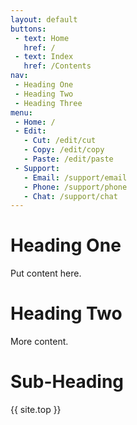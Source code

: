 ```yaml
---
layout: default
buttons:
 - text: Home
   href: /
 - text: Index
   href: /Contents
nav:
 - Heading One
 - Heading Two
 - Heading Three
menu:
 - Home: /
 - Edit: 
   - Cut: /edit/cut
   - Copy: /edit/copy
   - Paste: /edit/paste
 - Support:
   - Email: /support/email
   - Phone: /support/phone
   - Chat: /support/chat   
---
```


# Heading One

Put content here.

# Heading Two

More content.

# <a name="heading-three"></a>Sub-Heading

{{ site.top }}
